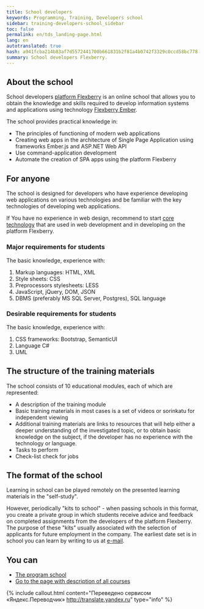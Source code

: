 ```yaml
---
title: School developers
keywords: Programming, Training, Developers school
sidebar: training-developers-school_sidebar
toc: false
permalink: en/tds_landing-page.html
lang: en
autotranslated: true
hash: a941fcba214b83af7d5572441700b661831b2f81a4b0742f3329c0ccd58bc778
summary: School developers Flexberry.
---
```


## About the school

School developers [platform Flexberry](https://flexberry.net/) is an online school that allows you to obtain the knowledge and skills required to develop information systems and applications using technology [Flexberry Ember](/ru/fe_landing_page.html).

The school provides practical knowledge in:
* The principles of functioning of modern web applications
* Creating web apps in the architecture of Single Page Application using frameworks Ember.js and ASP.NET Web API
* Use command-application development
* Automate the creation of SPA apps using the platform Flexberry

## For anyone

The school is designed for developers who have experience developing web applications on various technologies and be familiar with the key technologies of developing web applications.

If You have no experience in web design, recommend to start [core technology](/ru/gbt_landing-page.html) that are used in web development and in developing on the platform Flexberry.


### Major requirements for students

The basic knowledge, experience with:
1. Markup languages: HTML, XML
2. Style sheets: CSS
3. Preprocessors stylesheets: LESS
4. JavaScript, jQuery, DOM, JSON
5. DBMS (preferably MS SQL Server, Postgres), SQL language


### Desirable requirements for students

The basic knowledge, experience with:
1. CSS frameworks: Bootstrap, SemanticUI
2. Language C#
3. UML

## The structure of the training materials

The school consists of 10 educational modules, each of which are represented:
* A description of the training module
* Basic training materials in most cases is a set of videos or sorinkatu for independent viewing
* Additional training materials are links to resources that will help either a deeper understanding of the investigated topic, or to obtain basic knowledge on the subject, if the developer has no experience with the technology or language.
* Tasks to perform
* Check-list check for jobs

## The format of the school

Learning in school can be played remotely on the presented learning materials in the "self-study".

However, periodically "kits to school" - when passing schools in this format, you create a private group in which students receive advice and feedback on completed assignments from the developers of the platform Flexberry. The purpose of these "kits" usually associated with the selection of applicants for future employment in the company. The earliest date set is in school you can learn by writing to us at [e-mail](mailto:{{site.feedback_email}}).

## You can

* [The program school](tds_curriculum.html)
* [Go to the page with description of all courses](/EN/)



{% include callout.html content="Переведено сервисом «Яндекс.Переводчик» <http://translate.yandex.ru>" type="info" %}